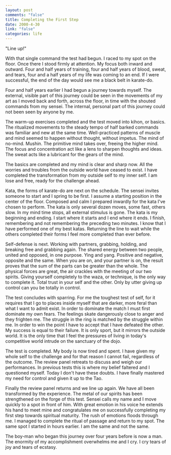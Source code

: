 ```yaml
--- 
layout: post
comments: "false"
title: Completing the First Step
date: 2000-4-30
link: "false"
categories: life
---
```

"Line up!"

With that single command the test had begun. I raced to my spot on the floor. Once there I stood firmly at          attention. My focus both inward and outward. Four and half years of training, four and half years of blood,          sweat, and tears, four and a half years of my life was coming to an end. If I were successful, the end of the          day would see me a black belt in karate-do.

Four and half years earlier I had begun a journey towards myself. The external, visible part of this journey          could be seen in the movements of my art as I moved back and forth, across the floor, in time with the shouted          commands from my sensei. The internal, personal part of this journey could not been seen by anyone by me.

The warm-up exercises completed and the test moved into kihon, or basics. The ritualized movements to the          steady tempo of half barked commands was familiar and new at the same time. Well-practiced patterns of muscle          and mind seemed to happen without thought, without impetus. The mind of no-mind. Mushin. The primitive mind          takes over, freeing the higher mind. The focus and concentration act like a lens to sharpen thoughts and ideas.          The sweat acts like a lubricant for the gears of the mind.

The basics are completed and my mind is clear and sharp now. All the worries and troubles from the outside          world have ceased to exist. I have completed the transformation from my outside self to my inner self. I am          lose and free, ready for the challenge ahead.

Kata, the forms of karate-do are next on the schedule. The sensei invites someone to start and I spring to          be first. I assume a starting position in the center of the floor. Composed and calm I prepared inwardly for          the kata I've chosen to perform. The kata is only several dozen moves, some fast, others slow. In my mind time          stops, all external stimulus is gone. The kata is my beginning and ending. I start where it starts and I end          where it ends. I finish, remembering and not remembering the preceding two minutes. I know that I have performed          one of my best katas. Returning the line to wait while the others completed their forms I feel more completed          than ever before.

Self-defense is next. Working with partners, grabbing, holding, and breaking free and grabbing again. The shared          energy between two people, united and opposed, in one purpose. Ying and yang. Positive and negative, opposite          and the same. When you are on, and your partner is on, the result proves that the sum of the parts can be greater          than the whole. The physical forces are great, the air crackles with the meeting of our two spirits. Giving          yourself completely to the waza, or technique, is the only way to complete it. Total trust in your self and the other. Only by utter giving up control can you be totally in control.

The test concludes with sparring. For me the toughest test of self, for it requires that I go to places inside          myself that are darker, more feral than what I want to admit exist. In order to dominate the match I must first          dominate my own fears. The feelings skate dangerously close to anger and they frighten me. The struggle in the          ring is matched by the struggle within me. In order to win the point I have to accept that I have defeated the          other. My success is equal to their failure. It is only sport, but it mirrors the outside world. It is the only          time that I feel the pressures of living in today's competitive world intrude on the sanctuary of the dojo.

The test is completed. My body is now tired and spent. I have given my whole self to the challenge and for that          reason I cannot fail, regardless of the outcome. The review panel retreats to discuss and weigh our performances.          In previous tests this is where my belief faltered and I questioned myself. Today I don't have these doubts. I          have finally mastered my need for control and given it up to the Tao.

Finally the review panel returns and we line up again. We have all been transformed by the experience. The          metal of our spirits has been strengthened on the forge of this test. Sensei calls my name and I move quickly          to a spot in front of him. With great emotion in his voice he extends his hand to meet mine and congratulates          me on successfully completing my first step towards spiritual maturity. The rush of emotions floods through me.          I managed to complete the ritual of passage and return to my spot. The same spot I started in hours earlier. I          am the same and not the same.

The boy-man who began this journey over four years before is now a man. The enormity of my accomplishment          overwhelms me and I cry. I cry tears of joy and tears of ecstasy.
